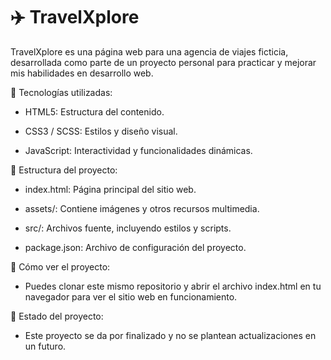 # ✈️ TravelXplore
TravelXplore es una página web para una agencia de viajes ficticia, desarrollada como parte de un proyecto personal para practicar y mejorar mis habilidades en desarrollo web.

🧰 Tecnologías utilizadas:
- HTML5: Estructura del contenido.

- CSS3 / SCSS: Estilos y diseño visual.

- JavaScript: Interactividad y funcionalidades dinámicas.

📁 Estructura del proyecto:
- index.html: Página principal del sitio web.

- assets/: Contiene imágenes y otros recursos multimedia.

- src/: Archivos fuente, incluyendo estilos y scripts.

- package.json: Archivo de configuración del proyecto.

🚀 Cómo ver el proyecto:
- Puedes clonar este mismo repositorio y abrir el archivo index.html en tu navegador para ver el sitio web en funcionamiento.

📌 Estado del proyecto:
- Este proyecto se da por finalizado y no se plantean actualizaciones en un futuro.
